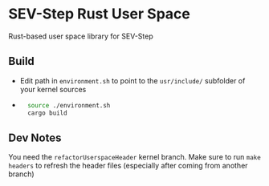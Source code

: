 # SEV-Step Rust User Space

Rust-based user space library for SEV-Step

## Build

- Edit path in `environment.sh` to point to the `usr/include/` subfolder of your kernel sources

- ```bash
    source ./environment.sh
    cargo build
    ```

## Dev Notes

You need the `refactorUserspaceHeader` kernel branch. Make sure to run `make headers` to refresh the
header files (especially after coming from another branch)
